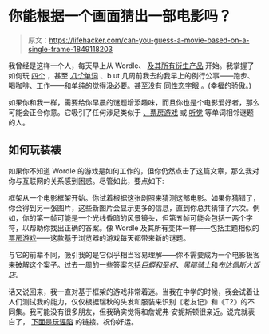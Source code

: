 # 你能根据一个画面猜出一部电影吗？

> 原文：<https://lifehacker.com/can-you-guess-a-movie-based-on-a-single-frame-1849118203>

我曾经是这样一个人，每天早上从 Wordle、 [及其所有衍生产品](https://lifehacker.com/the-10-best-wordle-alternatives-ranked-by-difficulty-1848859009) 开始。我掌握了如何玩 [四个](https://lifehacker.com/you-should-try-quordle-if-youre-too-good-at-wordle-1848540319) ，甚至 [*八个*单词](https://kotaku.com/wordle-dordle-quordle-octordle-word-game-browser-puzzle-1848593721) 、b ut 几周前我去约我早上的例行公事——跑步、喝咖啡、工作——和单纯的觉得没必要。甚至没有 [同性恋字眼](https://lifehacker.com/6-wordle-esque-games-that-are-just-as-good-or-better-1848426197/slides/5) 。(幸福的骄傲。)



如果你和我一样，需要给你早晨的谜题增添趣味，而且你也是个电影爱好者，那么可能会正合你意。它吸引了任何涉足类似于 [、票房游戏](https://boxofficega.me/) 或 [听觉](https://lifehacker.com/finally-there-s-a-wordle-clone-for-music-lovers-1848649747) 等单词相邻谜题的人。

## 如何玩装裱

如果你不知道 Wordle 的游戏是如何工作的，但你仍然点击了这篇文章，那么我对你与互联网的关系感到困惑。尽管如此，要点如下:

框架从一个电影框架开始。你试着根据这张剧照来猜测这部电影。如果你猜错了，你会得到另一张图片，这些新图片会显示更多的信息，直到你总共猜错了六次。例如，你的第一帧可能是一个光线昏暗的风景镜头，但第五帧可能会包括一两个字符，以帮助你找出正确的答案。像 Wordle 及其所有变体一样——包括主题相似的 [票房游戏](https://boxofficega.me/)——这款基于浏览器的游戏每天都带来新的谜题。

与它的前辈不同，吸引我的是它似乎相当容易理解——你不需要成为一个电影极客来破解这个案子。过去一周的一些答案包括*巨蟒和圣杯*、*黑暗骑士*和*布达佩斯大饭店。*

话又说回来，我一直对基于框架的游戏非常着迷。当我在中学的时候，我会试着让人们测试我的能力，仅仅根据瑞秋的头发和服装来识别《老友记》和《T2》的不同集。我可能没有很多朋友，但我确实觉得和詹妮弗·安妮斯顿很亲近。说完就表白了， [下面是玩诬陷](https://framed.wtf/) 的链接。祝你好运。
